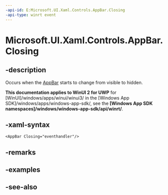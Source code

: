 ```yaml
---
-api-id: E:Microsoft.UI.Xaml.Controls.AppBar.Closing
-api-type: winrt event
---
```


<!-- Event syntax
public event Windows.Foundation.EventHandler Closing<object>
-->

# Microsoft.UI.Xaml.Controls.AppBar.Closing

## -description
Occurs when the [AppBar](appbar.md) starts to change from visible to hidden.

**This documentation applies to WinUI 2 for UWP** for [WinUI]/windows/apps/winui/winui3/ in the [Windows App SDK]/windows/apps/windows-app-sdk/, see the **[Windows App SDK namespaces]/windows/windows-app-sdk/api/winrt/**.

## -xaml-syntax
```xaml
<AppBar Closing="eventhandler"/>
```


## -remarks

## -examples

## -see-also
